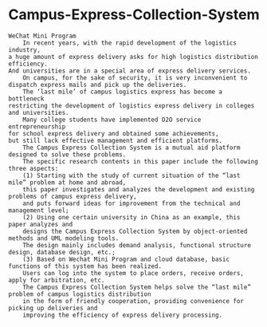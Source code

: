 # Campus-Express-Collection-System
    WeChat Mini Program
        In recent years, with the rapid development of the logistics industry, 
    a huge amount of express delivery asks for high logistics distribution efficiency.
    And universities are in a special area of express delivery services. 
        On campus, for the sake of security, it is very inconvenient to 
    dispatch express mails and pick up the deliveries. 
        The ‘last mile’ of campus logistics express has become a bottleneck 
    restricting the development of logistics express delivery in colleges and universities. 
        Many college students have implemented O2O service entrepreneurship 
    for school express delivery and obtained some achievements, 
    but still lack effective management and efficient platforms. 
        The Campus Express Collection System is a mutual aid platform designed to solve these problems. 
        The specific research contents in this paper include the following three aspects: 
        (1) Starting with the study of current situation of the “last mile” problem at home and abroad, 
        this paper investigates and analyzes the development and existing problems of campus express delivery, 
        and puts forward ideas for improvement from the technical and management level; 
        (2) Using one certain university in China as an example, this paper analyzes and 
        designs the Campus Express Collection System by object-oriented methods and UML modeling tools. 
        The design mainly includes demand analysis, functional structure design, database design, etc.; 
        (3) Based on Wechat Mini Program and cloud database, basic functions of this system has been realized. 
        Users can log into the system to place orders, receive orders, apply for arbitration, etc. 
        The Campus Express Collection System helps solve the “last mile” problem of campus logistics distribution 
        in the form of friendly cooperation, providing convenience for picking up deliveries and 
        improving the efficiency of express delivery processing.
